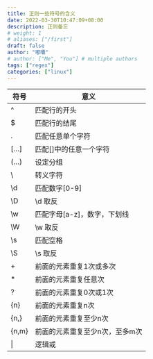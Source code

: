 ```yaml
---
title: 正则一些符号的含义
date: 2022-03-30T10:47:09+08:00
description: 正则备忘
# weight: 1
# aliases: ["/first"]
draft: false
author: "嘟囔"
# author: ["Me", "You"] # multiple authors
tags: ["regex"]
categories: ["linux"]
---
```




| 符号 | 意义 |
| ---- | ---- |
^ |	匹配行的开头
$ |	匹配行的结尾
. |	匹配任意单个字符
[…] |	匹配[]中的任意一个字符
(…) |	设定分组
\ |	转义字符
\d |	匹配数字[0-9]
\D |	\d 取反
\w |	匹配字母[a-z]，数字，下划线
\W |	\w 取反
\s |	匹配空格
\S |	\s 取反
+ |	前面的元素重复1次或多次
* |	前面的元素重复任意次
? |	前面的元素重复0次或1次
{n} |	前面的元素重复n次
{n,} |	前面的元素重复至少n次
{n,m} |	前面的元素重复至少n次，至多m次
\| | 逻辑或 